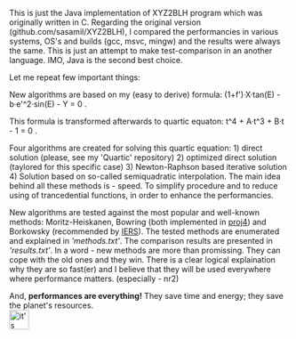 
This is just the Java implementation of XYZ2BLH program which was originally written in C. Regarding the original version (github.com/sasamil/XYZ2BLH), I compared the performancies in various systems, OS's and builds (gcc, msvc, mingw) and the results were always the same. This is just an attempt to make test-comparison in an another language. IMO, Java is the second best choice.

Let me repeat few important things:

New algorithms are based on my (easy to derive) formula: (1+f')·X·tan(E) - b·e'^2·sin(E) - Y = 0 . 

This formula is transformed afterwards to quartic equaton: t^4 + A·t^3 + B·t - 1 = 0 .

Four algorithms are created for solving this quartic equation: 1) direct solution (please, see my 'Quartic' repository) 2) optimized direct solution (taylored for this specific case) 3) Newton-Raphson based iterative solution 4) Solution based on so-called semiquadratic interpolation. The main idea behind all these methods is - speed. To simplify procedure and to reduce using of trancedential functions, in order to enhance the performancies.

New algorithms are tested against the most popular and well-known methods: Moritz-Heiskanen, Bowring (both implemented in <a href="https://en.wikipedia.org/wiki/PROJ.4">proj4</a>) and Borkowsky (recommended by <a href="https://www.iers.org">IERS</a>). The tested methods are enumerated and explained in <i>'methods.txt'</i>. The comparison results are presented in <i>'results.txt'</i>. In a word - new methods are more than  promissing. They can cope with the old ones and they win. There is a clear logical explaination why they are so fast(er) and I believe that they will be used everywhere where performance matters. (especially - nr2) 

And, <strong>performances are everything!</strong> They save time and energy; they save the planet's resources. <br/><img src="https://encrypted-tbn2.gstatic.com/images?q=tbn:ANd9GcQO6YPxiFiU933Zvsw6Ihd-jSC1NZMYghcNbxA1G-npmkx0G1nXPQ" alt="it's our home" height="35" width="35">
